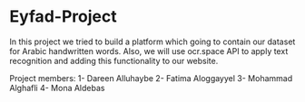 # Eyfad-Project

In this project we tried to build a platform which going to contain our dataset for Arabic handwritten words. Also, we will use ocr.space API to apply text recognition and adding this functionality to our website.

Project members:
	1- Dareen Alluhaybe
	2- Fatima Aloggayyel
	3- Mohammad Alghafli
	4- Mona Aldebas
